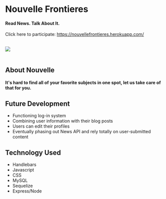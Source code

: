 # Nouvelle Frontieres
#### Read News. Talk About It.

Click here to participate: https://nouvellefrontieres.herokuapp.com/

<br>
<img src="https://media.giphy.com/media/qaFduOMYKkmwE/giphy.gif">
<br><br>

## About Nouvelle

#### It's hard to find all of your favorite subjects in one spot, let us take care of that for you. 

## Future Development
* Functioning log-in system
* Combining user information with their blog posts
* Users can edit their profiles
* Eventually phasing out News API and rely totally on user-submitted content

## Technology Used
* Handlebars
* Javascript
* CSS
* MySQL
* Sequelize
* Express/Node


